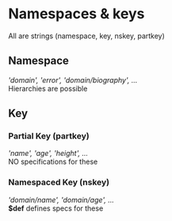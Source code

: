 # Namespaces & keys
All are strings (namespace, key, nskey, partkey)

## Namespace
*'domain', 'error', 'domain/biography', ...*\
Hierarchies are possible

## Key

### Partial Key (partkey)
*'name', 'age', 'height', ...*\
NO specifications for these

### Namespaced Key (nskey)
*'domain/name', 'domain/age', ...*\
**$def** defines specs for these